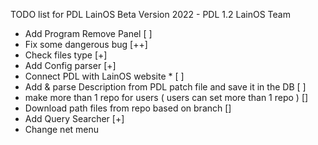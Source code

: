 TODO list for PDL LainOS
Beta Version 2022 - PDL 1.2
LainOS Team

- Add Program Remove Panel [ ]
- Fix some dangerous bug [++]
- Check files type [+]
- Add Config parser [+]
- Connect PDL with LainOS website * [ ]
- Add & parse Description from PDL patch file and save it in the DB [ ]
- make more than 1 repo for users ( users can set more than 1 repo ) []
- Download path files from repo based on branch []
- Add Query Searcher [+]
- Change net menu
